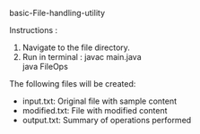 basic-File-handling-utility

Instructions :
1. Navigate to the file directory.
2. Run in terminal : 
 javac main.java  
 java FileOps

The following files will be created:
- input.txt: Original file with sample content
- modified.txt: File with modified content
- output.txt: Summary of operations performed
